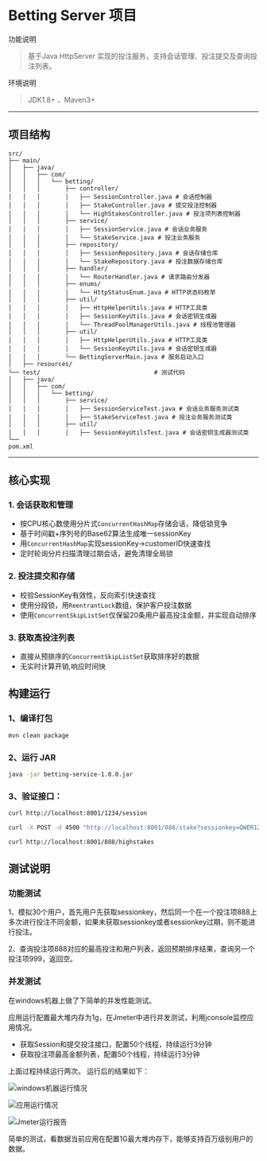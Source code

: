 # Betting Server 项目

功能说明  
> 基于Java HttpServer 实现的投注服务，支持会话管理、投注提交及查询投注列表。


环境说明   
> JDK1.8+ 、Maven3+


---

## 项目结构

```
src/
├── main/
│   ├── java/
│   │   ├── com/
│   │   │   └── betting/
│   │   │       ├── controller/          
│   │   │       │   ├── SessionController.java # 会话控制器
│   │   │       │   ├── StakeController.java # 提交投注控制器
│   │   │       │   └── HighStakesController.java # 投注项列表控制器
│   │   │       ├── service/             
│   │   │       │   ├── SessionService.java # 会话业务服务
│   │   │       │   └── StakeService.java # 投注业务服务
│   │   │       ├── repository/         
│   │   │       │   ├── SessionRepository.java # 会话存储仓库
│   │   │       │   └── StakeRepository.java # 投注数据存储仓库
│   │   │       ├── handler/               
│   │   │       │   └── RouterHandler.java # 请求路由分发器
│   │   │       ├── enums/               
│   │   │       │   └── HttpStatusEnum.java # HTTP状态码枚举
│   │   │       ├── util/                
│   │   │       │   ├── HttpHelperUtils.java # HTTP工具类
│   │   │       │   ├── SessionKeyUtils.java # 会话密钥生成器
│   │   │       │   └── ThreadPoolManagerUtils.java # 线程池管理器
│   │   │       ├── util/                
│   │   │       │   ├── HttpHelperUtils.java # HTTP工具类
│   │   │       │   └── SessionKeyUtils.java # 会话密钥生成器
│   │   │       └── BettingServerMain.java # 服务启动入口
│   ├── resources/
└── test/                                # 测试代码
│   ├── java/
│   │   ├── com/
│   │   │   └── betting/
│   │   │       ├── service/          
│   │   │       │   ├── SessionServiceTest.java # 会话业务服务测试类
│   │   │       │   ├── StakeServiceTest.java # 投注业务服务测试类
│   │   │       ├── util/                
│   │   │       │   ├── SessionKeyUtilsTest.java # 会话密钥生成器测试类 
└── 
pom.xml
```
 
---

## 核心实现

### 1. 会话获取和管理
- 按CPU核心数使用分片式`ConcurrentHashMap`存储会话，降低锁竞争
- 基于时间戳+序列号的Base62算法生成唯一sessionKey
- 用`ConcurrentHashMap`实现sessionKey→customerID快速查找
- 定时轮询分片扫描清理过期会话，避免清理全局锁

### 2. 投注提交和存储
- 校验SessionKey有效性，反向索引快速查找
- 使用分段锁，用`ReentrantLock`数组，保护客户投注数据
- 使用`ConcurrentSkipListSet`仅保留20条用户最高投注金额，并实现自动排序

### 3. 获取高投注列表
- 直接从预排序的`ConcurrentSkipListSet`获取排序好的数据
- 无实时计算开销,响应时间快




## 构建运行

### 1、编译打包

```bash
mvn clean package
```


### 2、运行 JAR

```bash
java -jar betting-service-1.0.0.jar
```

### 3、验证接口：
```bash
curl http://localhost:8001/1234/session

curl -X POST -d 4500 "http://localhost:8001/888/stake?sessionkey=QWER12A"

curl http://localhost:8001/888/highstakes

```


## 测试说明
### 功能测试
1、模拟30个用户，首先用户先获取sessionkey，然后同一个在一个投注项888上多次进行投注不同金额，如果未获取sessionkey或者sessionkey过期，则不能进行投注。  

2、查询投注项888对应的最高投注和用户列表，返回预期排序结果，查询另一个投注项999，返回空。

### 并发测试
在windows机器上做了下简单的并发性能测试。

应用运行配置最大堆内存为1g，在Jmeter中进行并发测试，利用jconsole监控应用情况。  
- 获取Session和提交投注接口，配置50个线程，持续运行3分钟  
- 获取投注项最高金额列表，配置50个线程，持续运行3分钟  

上面过程持续运行两次。 运行后的结果如下：  

![windows机器运行情况](https://img.picui.cn/free/2025/02/24/67bc0142c8dd8.png)

![应用运行情况](https://img.picui.cn/free/2025/02/24/67bc014307796.png)

![Jmeter运行报告](https://img.picui.cn/free/2025/02/24/67bc0142b638a.png)

简单的测试，看数据当前应用在配置1G最大堆内存下，能够支持百万级别用户的数据。

